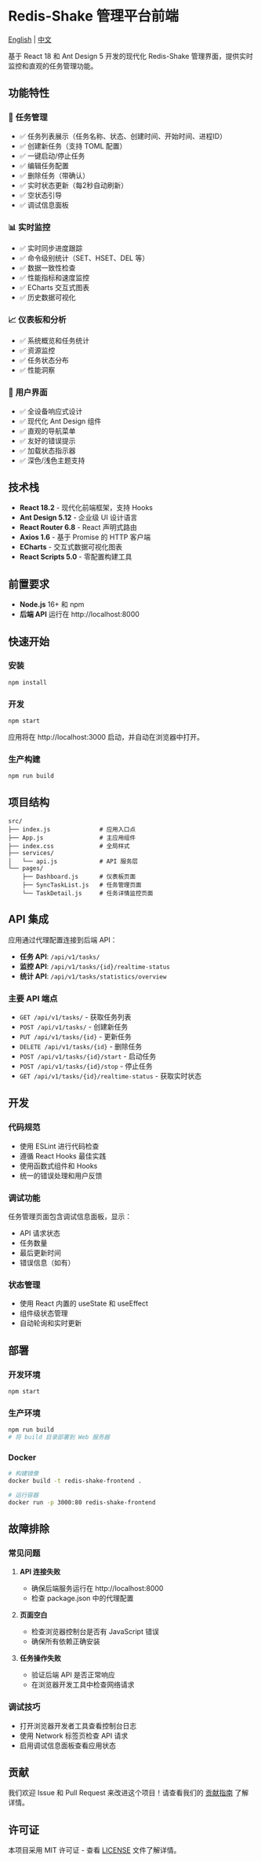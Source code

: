# Redis-Shake 管理平台前端

[English](README.md) | [中文](README_zh.md)

基于 React 18 和 Ant Design 5 开发的现代化 Redis-Shake 管理界面，提供实时监控和直观的任务管理功能。

## 功能特性

### 🚀 **任务管理**
- ✅ 任务列表展示（任务名称、状态、创建时间、开始时间、进程ID）
- ✅ 创建新任务（支持 TOML 配置）
- ✅ 一键启动/停止任务
- ✅ 编辑任务配置
- ✅ 删除任务（带确认）
- ✅ 实时状态更新（每2秒自动刷新）
- ✅ 空状态引导
- ✅ 调试信息面板

### 📊 **实时监控**
- ✅ 实时同步进度跟踪
- ✅ 命令级别统计（SET、HSET、DEL 等）
- ✅ 数据一致性检查
- ✅ 性能指标和速度监控
- ✅ ECharts 交互式图表
- ✅ 历史数据可视化

### 📈 **仪表板和分析**
- ✅ 系统概览和任务统计
- ✅ 资源监控
- ✅ 任务状态分布
- ✅ 性能洞察

### 🎨 **用户界面**
- ✅ 全设备响应式设计
- ✅ 现代化 Ant Design 组件
- ✅ 直观的导航菜单
- ✅ 友好的错误提示
- ✅ 加载状态指示器
- ✅ 深色/浅色主题支持

## 技术栈

- **React 18.2** - 现代化前端框架，支持 Hooks
- **Ant Design 5.12** - 企业级 UI 设计语言
- **React Router 6.8** - React 声明式路由
- **Axios 1.6** - 基于 Promise 的 HTTP 客户端
- **ECharts** - 交互式数据可视化图表
- **React Scripts 5.0** - 零配置构建工具

## 前置要求

- **Node.js** 16+ 和 npm
- **后端 API** 运行在 http://localhost:8000

## 快速开始

### 安装

```bash
npm install
```

### 开发

```bash
npm start
```

应用将在 http://localhost:3000 启动，并自动在浏览器中打开。

### 生产构建

```bash
npm run build
```

## 项目结构

```
src/
├── index.js              # 应用入口点
├── App.js                # 主应用组件
├── index.css             # 全局样式
├── services/
│   └── api.js            # API 服务层
└── pages/
    ├── Dashboard.js      # 仪表板页面
    ├── SyncTaskList.js   # 任务管理页面
    └── TaskDetail.js     # 任务详情监控页面
```

## API 集成

应用通过代理配置连接到后端 API：

- **任务 API**: `/api/v1/tasks/`
- **监控 API**: `/api/v1/tasks/{id}/realtime-status`
- **统计 API**: `/api/v1/tasks/statistics/overview`

### 主要 API 端点

- `GET /api/v1/tasks/` - 获取任务列表
- `POST /api/v1/tasks/` - 创建新任务
- `PUT /api/v1/tasks/{id}` - 更新任务
- `DELETE /api/v1/tasks/{id}` - 删除任务
- `POST /api/v1/tasks/{id}/start` - 启动任务
- `POST /api/v1/tasks/{id}/stop` - 停止任务
- `GET /api/v1/tasks/{id}/realtime-status` - 获取实时状态

## 开发

### 代码规范

- 使用 ESLint 进行代码检查
- 遵循 React Hooks 最佳实践
- 使用函数式组件和 Hooks
- 统一的错误处理和用户反馈

### 调试功能

任务管理页面包含调试信息面板，显示：
- API 请求状态
- 任务数量
- 最后更新时间
- 错误信息（如有）

### 状态管理

- 使用 React 内置的 useState 和 useEffect
- 组件级状态管理
- 自动轮询和实时更新

## 部署

### 开发环境
```bash
npm start
```

### 生产环境
```bash
npm run build
# 将 build 目录部署到 Web 服务器
```

### Docker
```bash
# 构建镜像
docker build -t redis-shake-frontend .

# 运行容器
docker run -p 3000:80 redis-shake-frontend
```

## 故障排除

### 常见问题

1. **API 连接失败**
   - 确保后端服务运行在 http://localhost:8000
   - 检查 package.json 中的代理配置

2. **页面空白**
   - 检查浏览器控制台是否有 JavaScript 错误
   - 确保所有依赖正确安装

3. **任务操作失败**
   - 验证后端 API 是否正常响应
   - 在浏览器开发工具中检查网络请求

### 调试技巧

- 打开浏览器开发者工具查看控制台日志
- 使用 Network 标签页检查 API 请求
- 启用调试信息面板查看应用状态

## 贡献

我们欢迎 Issue 和 Pull Request 来改进这个项目！请查看我们的 [贡献指南](../CONTRIBUTING.md) 了解详情。

## 许可证

本项目采用 MIT 许可证 - 查看 [LICENSE](../LICENSE) 文件了解详情。
